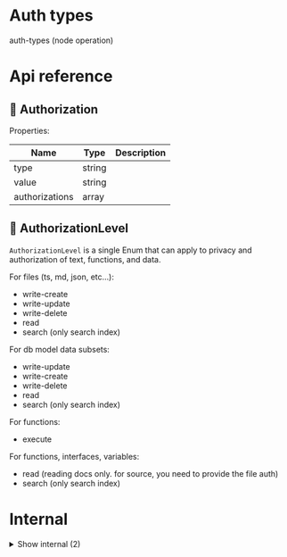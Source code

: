 # Auth types

auth-types (node operation)



# Api reference

## 🔹 Authorization

Properties: 

 | Name | Type | Description |
|---|---|---|
| type  | string |  |
| value  | string |  |
| authorizations  | array |  |



## 🔹 AuthorizationLevel

`AuthorizationLevel` is a single Enum that can apply to privacy and authorization of text, functions, and data.

For files (ts, md, json, etc...):

- write-create
- write-update
- write-delete
- read
- search (only search index)

For db model data subsets:

- write-update
- write-create
- write-delete
- read
- search (only search index)

For functions:
- execute

For functions, interfaces, variables:

- read (reading docs only. for source, you need to provide the file auth)
- search (only search index)







# Internal

<details><summary>Show internal (2)</summary>
  
  # 📄 authorizationLevelReadonlyArray (exported const)




## 📄 authorizationLevelStringArray (exported const)

  </details>

